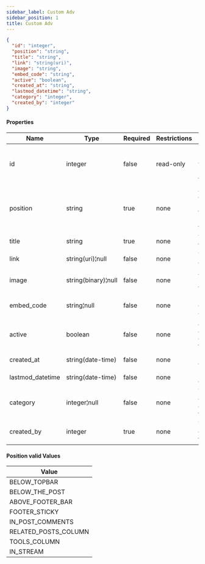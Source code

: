 ```yaml
---
sidebar_label: Custom Adv
sidebar_position: 1
title: Custom Adv
---
```


```json
{
  "id": "integer",
  "position": "string",
  "title": "string",
  "link": "string(uri)",
  "image": "string",
  "embed_code": "string",
  "active": "boolean",
  "created_at": "string",
  "lastmod_datetime": "string",
  "category": "integer",
  "created_by": "integer"
}
```

#### Properties

| Name             | Type                | Required | Restrictions | Description                                                |
|------------------|---------------------|----------|--------------|------------------------------------------------------------|
| id               | integer             | false    | read-only    | Unique integer value identifying this adv                  |
| position         | string              | true     | none         | A string code representing the display position of the adv |
| title            | string              | true     | none         | The title of the adv                                       |
| link             | string(uri)¦null    | false    | none         | The link/url of the adv                                    |
| image            | string(binary)¦null | false    | none         | An image banner for the adv                                |
| embed_code       | string¦null         | false    | none         | Html/js embeddable code                                    |
| active           | boolean             | false    | none         | A flag to activate or deactivate this adv                  |
| created_at       | string(date-time)   | false    | none         | Datetime of creation                                       |
| lastmod_datetime | string(date-time)   | false    | none         | Last modify datetime                                       |
| category         | integer¦null        | false    | none         | The id of the category connected to this adv               |
| created_by       | integer             | true     | none         | The id of the creator of this adv                          |

#### Position valid Values

| Value                |
|----------------------|
| BELOW_TOPBAR         |
| BELOW_THE_POST       |
| ABOVE_FOOTER_BAR     |
| FOOTER_STICKY        |
| IN_POST_COMMENTS     |
| RELATED_POSTS_COLUMN |
| TOOLS_COLUMN         |
| IN_STREAM            |